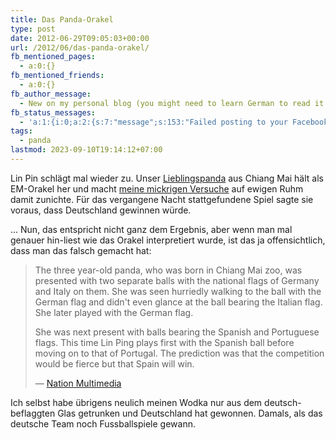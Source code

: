 ```yaml
---
title: Das Panda-Orakel
type: post
date: 2012-06-29T09:05:03+00:00
url: /2012/06/das-panda-orakel/
fb_mentioned_pages:
  - a:0:{}
fb_mentioned_friends:
  - a:0:{}
fb_author_message:
  - New on my personal blog (you might need to learn German to read it ;)
fb_status_messages:
  - 'a:1:{i:0;a:2:{s:7:"message";s:153:"Failed posting to your Facebook Timeline. Error: {"message":"An unexpected error has occurred. Please retry your request later.","type":"OAuthException"}";s:5:"error";s:1:"1";}}'
tags:
  - panda
lastmod: 2023-09-10T19:14:12+07:00
---
```

Lin Pin schlägt mal wieder zu. Unser [Lieblingspanda][1] aus Chiang Mai hält als EM-Orakel her und macht [meine mickrigen Versuche][2] auf ewigen Ruhm damit zunichte. Für das vergangene Nacht stattgefundene Spiel sagte sie voraus, dass Deutschland gewinnen würde.

... Nun, das entspricht nicht ganz dem Ergebnis, aber wenn man mal genauer hin-liest wie das Orakel interpretiert wurde, ist das ja offensichtlich, dass man das falsch gemacht hat:

> The three year-old panda, who was born in Chiang Mai zoo, was presented with two separate balls with the national flags of Germany and Italy on them. She was seen hurriedly walking to the ball with the German flag and didn't even glance at the ball bearing the Italian flag. She later played with the German flag.
>
> She was next present with balls bearing the Spanish and Portuguese flags. This time Lin Ping plays first with the Spanish ball before moving on to that of Portugal. The prediction was that the competition would be fierce but that Spain will win.
>
> &#8212; [Nation Multimedia][3]

Ich selbst habe übrigens neulich meinen Wodka nur aus dem deutsch-beflaggten Glas getrunken und Deutschland hat gewonnen. Damals, als das deutsche Team noch Fussballspiele gewann.

 [1]: /thema/panda/
 [2]: /weblog/2012/06/das-samui-euro-2012-orakel
 [3]: http://www.nationmultimedia.com/national/Germany-will-go-up-against-Spain-in-Euro-final-Lin-30185013.html
